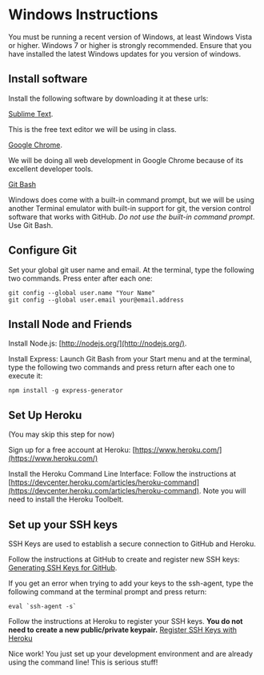 Windows Instructions
====

You must be running a recent version of Windows, at least Windows Vista or higher. Windows 7 or higher is strongly recommended. Ensure that you have installed the latest Windows updates for you version of windows.

## Install software

Install the following software by downloading it at these urls:

[Sublime Text](https://www.sublimetext.com/). 

This is the free text editor we will be using in class. 

[Google Chrome](https://www.google.com/intl/en-US/chrome/browser/). 

We will be doing all web development in Google Chrome because of its excellent developer tools.

[Git Bash](http://msysgit.github.io/)

Windows does come with a built-in command prompt, but we will be using another Terminal emulator with built-in support for git, the version control software that works with GitHub. *Do not use the built-in command prompt*. Use Git Bash.

## Configure Git

Set your global git user name and email. At the terminal, type the following two commands. Press enter after each one:

	git config --global user.name "Your Name"
	git config --global user.email your@email.address

## Install Node and Friends

Install Node.js: [http://nodejs.org/](http://nodejs.org/).

Install Express:  Launch Git Bash from your Start menu and at the terminal, type the following two commands and press return after each one to execute it:

	npm install -g express-generator
	
## Set Up Heroku

(You may skip this step for now)
	
Sign up for a free account at Heroku: [https://www.heroku.com/](https://www.heroku.com/)

Install the Heroku Command Line Interface: Follow the instructions at [https://devcenter.heroku.com/articles/heroku-command](https://devcenter.heroku.com/articles/heroku-command). Note you will need to install the Heroku Toolbelt.

## Set up your SSH keys

SSH Keys are used to establish a secure connection to GitHub and Heroku. 

Follow the instructions at GitHub to create and register new SSH keys: [Generating SSH Keys for GitHub](https://help.github.com/articles/generating-ssh-keys). 

If you get an error when trying to add your keys to the ssh-agent, type the following command at the terminal prompt and press return: 

	eval `ssh-agent -s`

Follow the instructions at Heroku to register your SSH keys. **You do not need to create a new public/private keypair.** [Register SSH Keys with Heroku](https://devcenter.heroku.com/articles/keys)

Nice work! You just set up your development environment and are already using the command line! This is serious stuff!
